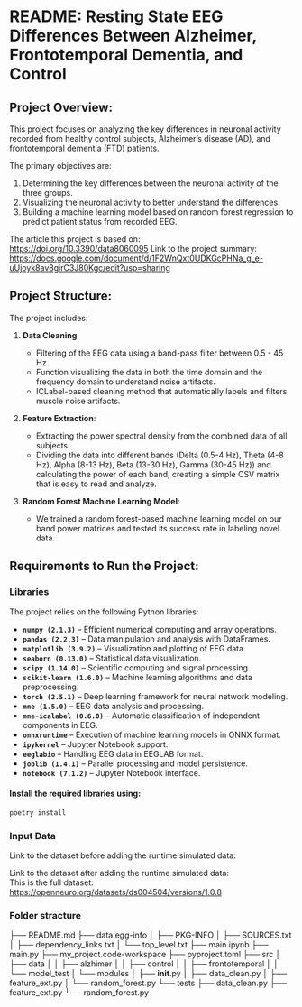 # README: Resting State EEG Differences Between Alzheimer, Frontotemporal Dementia, and Control

## Project Overview:
This project focuses on analyzing the key differences in neuronal activity recorded from healthy control subjects, Alzheimer’s disease (AD), and frontotemporal dementia (FTD) patients.

The primary objectives are:

1. Determining the key differences between the neuronal activity of the three groups.
2. Visualizing the neuronal activity to better understand the differences.
3. Building a machine learning model based on random forest regression to predict patient status from recorded EEG.

The article this project is based on:  
https://doi.org/10.3390/data8060095
Link to the project summary:
https://docs.google.com/document/d/1F2WnQxt0UDKGcPHNa_g_e-uUjoyk8av8girC3J80Kgc/edit?usp=sharing
## Project Structure:
The project includes:

1. **Data Cleaning**:
   - Filtering of the EEG data using a band-pass filter between 0.5 - 45 Hz.
   - Function visualizing the data in both the time domain and the frequency domain to understand noise artifacts.
   - ICLabel-based cleaning method that automatically labels and filters muscle noise artifacts.

2. **Feature Extraction**:
   - Extracting the power spectral density from the combined data of all subjects.
   - Dividing the data into different bands (Delta (0.5-4 Hz), Theta (4-8 Hz), Alpha (8-13 Hz), Beta (13-30 Hz), Gamma (30-45 Hz)) and calculating the power of each band, creating a simple CSV matrix that is easy to read and analyze.

3. **Random Forest Machine Learning Model**:
   - We trained a random forest-based machine learning model on our band power matrices and tested its success rate in labeling novel data.

## Requirements to Run the Project:

### Libraries
The project relies on the following Python libraries:

- **`numpy (2.1.3)`** – Efficient numerical computing and array operations.  
- **`pandas (2.2.3)`** – Data manipulation and analysis with DataFrames.  
- **`matplotlib (3.9.2)`** – Visualization and plotting of EEG data.  
- **`seaborn (0.13.0)`** – Statistical data visualization.  
- **`scipy (1.14.0)`** – Scientific computing and signal processing.  
- **`scikit-learn (1.6.0)`** – Machine learning algorithms and data preprocessing.  
- **`torch (2.5.1)`** – Deep learning framework for neural network modeling.  
- **`mne (1.5.0)`** – EEG data analysis and processing.  
- **`mne-icalabel (0.6.0)`** – Automatic classification of independent components in EEG.  
- **`onnxruntime`** – Execution of machine learning models in ONNX format.  
- **`ipykernel`** – Jupyter Notebook support.  
- **`eeglabio`** – Handling EEG data in EEGLAB format.  
- **`joblib (1.4.1)`** – Parallel processing and model persistence.  
- **`notebook (7.1.2)`** – Jupyter Notebook interface.  

#### Install the required libraries using:
```bash
poetry install
```

### Input Data
Link to the dataset before adding the runtime simulated data:

Link to the dataset after adding the runtime simulated data:  
This is the full dataset:  
https://openneuro.org/datasets/ds004504/versions/1.0.8

### Folder stracture 
├── README.md
├── data.egg-info
│   ├── PKG-INFO
│   ├── SOURCES.txt
│   ├── dependency_links.txt
│   └── top_level.txt
├── main.ipynb
├── main.py
├── my_project.code-workspace
├── pyproject.toml
├── src
│   ├── data
│   │   ├── alzhimer
│   │   ├── control
│   │   ├── frontotemporal
│   │   └── model_test
│   └── modules
│       ├── __init__.py
│       ├── data_clean.py
│       ├── feature_ext.py
│       └── random_forest.py
└── tests
    ├── data_clean.py
    ├── feature_ext.py
    └── random_forest.py
